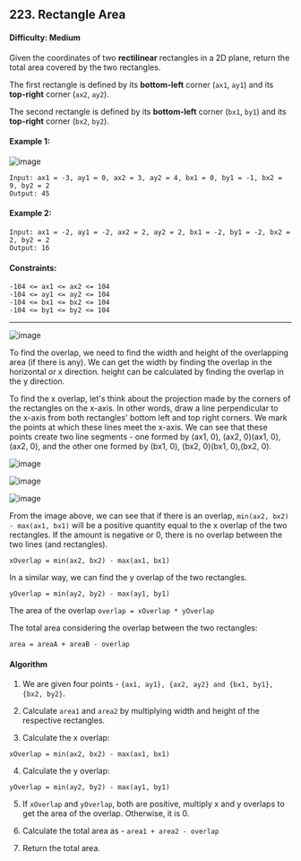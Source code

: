 ## 223. Rectangle Area

#### Difficulty: Medium

Given the coordinates of two __rectilinear__ rectangles in a 2D plane, return the total area covered by the two rectangles.

The first rectangle is defined by its __bottom-left__ corner (```ax1```, ```ay1```) and its __top-right__ corner (```ax2```, ```ay2```).

The second rectangle is defined by its __bottom-left__ corner (```bx1```, ```by1```) and its __top-right__ corner (```bx2```, ```by2```).

#### Example 1:

![image](https://assets.leetcode.com/uploads/2021/05/08/rectangle-plane.png)

```
Input: ax1 = -3, ay1 = 0, ax2 = 3, ay2 = 4, bx1 = 0, by1 = -1, bx2 = 9, by2 = 2
Output: 45
```

#### Example 2:
```
Input: ax1 = -2, ay1 = -2, ax2 = 2, ay2 = 2, bx1 = -2, by1 = -2, bx2 = 2, by2 = 2
Output: 16
```

#### Constraints:
```
-104 <= ax1 <= ax2 <= 104
-104 <= ay1 <= ay2 <= 104
-104 <= bx1 <= bx2 <= 104
-104 <= by1 <= by2 <= 104
```

---

![image](https://leetcode.com/problems/rectangle-area/Figures/223/overview.png)

To find the overlap, we need to find the width and height of the overlapping area (if there is any). We can get the width by finding the overlap in the horizontal or x direction. height can be calculated by finding the overlap in the y direction.

To find the x overlap, let's think about the projection made by the corners of the rectangles on the x-axis. In other words, draw a line perpendicular to the x-axis from both rectangles' bottom left and top right corners. We mark the points at which these lines meet the x-axis. We can see that these points create two line segments - one formed by (ax1, 0), (ax2, 0)(ax1, 0),(ax2, 0), and the other one formed by (bx1, 0), (bx2, 0)(bx1, 0),(bx2, 0).

![image](https://leetcode.com/problems/rectangle-area/Figures/223/projection.png)

![image](https://leetcode.com/problems/rectangle-area/Figures/223/not-overlapping-lines.png)

![image](https://leetcode.com/problems/rectangle-area/Figures/223/overlapping-lines.png)

From the image above, we can see that if there is an overlap, ```min(ax2, bx2) - max(ax1, bx1)``` will be a positive quantity equal to the x overlap of the two rectangles. If the amount is negative or 0, there is no overlap between the two lines (and rectangles).

```xOverlap = min(ax2, bx2) - max(ax1, bx1)```

In a similar way, we can find the y overlap of the two rectangles.

```yOverlap = min(ay2, by2) - max(ay1, by1)```

The area of the overlap ```overlap = xOverlap * yOverlap```

The total area considering the overlap between the two rectangles:

```area = areaA + areaB - overlap```

#### Algorithm

1. We are given four points - ```{ax1, ay1}, {ax2, ay2} and {bx1, by1}, {bx2, by2}```.

2. Calculate ```area1``` and ```area2``` by multiplying width and height of the respective rectangles.

3. Calculate the x overlap:

```xOverlap = min(ax2, bx2) - max(ax1, bx1)```

4. Calculate the y overlap:

```yOverlap = min(ay2, by2) - max(ay1, by1)```

5. If ```xOverlap``` and ```yOverlap```, both are positive, multiply x and y overlaps to get the area of the overlap. Otherwise, it is 0.

6. Calculate the total area as - ```area1 + area2 - overlap```

7. Return the total area.
